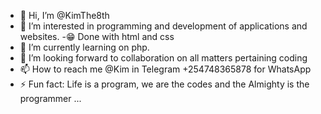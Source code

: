 - 👋 Hi, I’m @KimThe8th
- 👀 I’m interested in programming and development of applications and websites.
-😁 Done with html and css
- 🌱 I’m currently learning on php.
- 💞️ I’m looking forward to collaboration on all matters pertaining coding
- 📫 How to reach me @Kim in Telegram +254748365878 for WhatsApp 
- ⚡ Fun fact: Life is a program, we are the codes and the Almighty is the programmer ...

<!---
KimThe8th/KimThe8th is a ✨ special ✨ repository because its `README.md` (this file) appears on your GitHub profile.
You can click the Preview link to take a look at your changes.
--->
